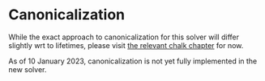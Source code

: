 # Canonicalization

While the exact approach to canonicalization for this solver will differ slightly
wrt to lifetimes, please visit [the relevant chalk chapter][chalk] for now.

<!-- date-check: jan 2023 -->
As of 10 January 2023,  canonicalization is not yet fully implemented
in the new solver.

[chalk]: https://rust-lang.github.io/chalk/book/canonical_queries/canonicalization.html#canonicalization